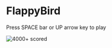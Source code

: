 # FlappyBird

Press SPACE bar or UP arrow key to play

![4000+ scored](http://i.imgur.com/00Mf320.png)
